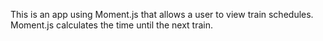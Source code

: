 This is an app using Moment.js that allows a user to view train schedules.  Moment.js calculates the time until the next train.